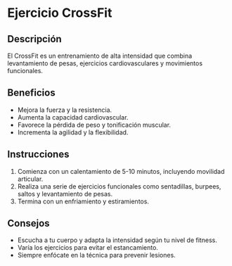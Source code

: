 # Ejercicio CrossFit

## Descripción
El CrossFit es un entrenamiento de alta intensidad que combina levantamiento de pesas, ejercicios cardiovasculares y movimientos funcionales.

## Beneficios
- Mejora la fuerza y la resistencia.
- Aumenta la capacidad cardiovascular.
- Favorece la pérdida de peso y tonificación muscular.
- Incrementa la agilidad y la flexibilidad.

## Instrucciones
1. Comienza con un calentamiento de 5-10 minutos, incluyendo movilidad articular.
2. Realiza una serie de ejercicios funcionales como sentadillas, burpees, saltos y levantamiento de pesas.
3. Termina con un enfriamiento y estiramientos.

## Consejos
- Escucha a tu cuerpo y adapta la intensidad según tu nivel de fitness.
- Varía los ejercicios para evitar el estancamiento.
- Siempre enfócate en la técnica para prevenir lesiones.
